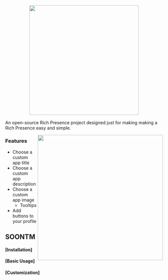 <h3 align="center"><img src="https://ur.red-panda.red/XyuGzz4-Z.svg" width="350px"></h3

An open-source Rich Presence project designed just for making making a Rich Presence easy and simple.

<img src="https://ur.red-panda.red/JVIRc4MN4.png" width="400px" align="right">

### Features
- Choose a custom app title
- Choose a custom app description
- Choose a custom app image
	- Tooltips
- Add buttons to your profile

## SOONTM
#### [Installation]
#### [Basic Usage]
#### [Customization]
